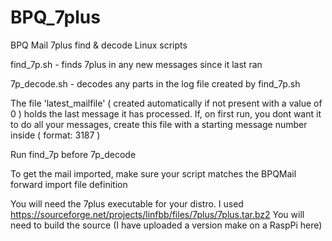 # BPQ_7plus
BPQ Mail 7plus find & decode Linux scripts

find_7p.sh   - finds 7plus in any new messages since it last ran

7p_decode.sh - decodes any parts in the log file created by find_7p.sh

The file 'latest_mailfile' ( created automatically if not present with a value of 0 ) holds the last message it has processed.
If, on first run, you dont want it to do all your messages, create this file with a starting message number inside ( format: 3187 ) 

Run find_7p before 7p_decode

To get the mail imported, make sure your script matches the BPQMail forward import file definition

You will need the 7plus executable for your distro. I used https://sourceforge.net/projects/linfbb/files/7plus/7plus.tar.bz2
You will need to build the source (I have uploaded a version make on a RaspPi here)
